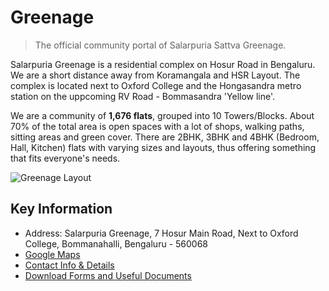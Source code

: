 # Greenage

> The official community portal of Salarpuria Sattva Greenage.

Salarpuria Greenage is a residential complex on Hosur Road in Bengaluru. We are a short distance away from Koramangala and HSR Layout. The complex is located next to Oxford College and the Hongasandra metro station on the uppcoming RV Road - Bommasandra 'Yellow line'.
  
We are a community of **1,676 flats**, grouped into 10 Towers/Blocks. About 70% of the total area is open spaces with a lot of shops, walking paths, sitting areas and green cover. There are 2BHK, 3BHK and 4BHK (Bedroom, Hall, Kitchen) flats with varying sizes and layouts, thus offering something that fits everyone's needs.

![Greenage Layout](/assets/images/greenage-layout.png "Greenage Layout")

## Key Information

- Address: Salarpuria Greenage, 7 Hosur Main Road, Next to Oxford College, Bommanahalli, Bengaluru - 560068
- [Google Maps](https://goo.gl/maps/DJB7JAjHRAXRLe3W8)
- [Contact Info & Details](/contact)
- [Download Forms and Useful Documents](https://bit.ly/greenage-info)
